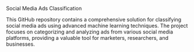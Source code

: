 Social Media Ads Classification

This GitHub repository contains a comprehensive solution for classifying social media ads using advanced machine learning techniques.
The project focuses on categorizing and analyzing ads from various social media platforms,
providing a valuable tool for marketers, researchers, and businesses.

